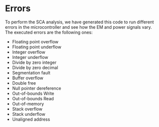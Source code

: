 # Errors

To perform the SCA analysis, we have generated this code to run different errors in the microcontroller and see how the EM and power signals vary. The executed errors are the following ones:

- Floating point overflow
- Floating point underflow
- Integer overflow
- Integer underflow
- Divide by zero integer
- Divide by zero decimal
- Segmentation fault
- Buffer overflow
- Double free
- Null pointer dereference 
- Out-of-bounds Write
- Out-of-bounds Read
- Out-of-memory
- Stack overflow
- Stack underflow
- Unaligned address
